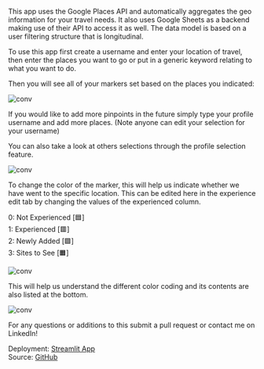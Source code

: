 
This app uses the Google Places API and automatically aggregates the geo information for your travel needs. It also uses Google Sheets as a backend making use of their API to access it as well. The data model is based on a user filtering structure that is longitudinal.

To use this app first create a username and enter your location of travel, then enter the places you want to go or put in a generic keyword relating to what you want to do.


Then you will see all of your markers set based on the places you indicated:

![conv](https://github.com/YoussefSultan/safar/blob/main/sfar%20images/Capture1.PNG?raw=true)

If you would like to add more pinpoints in the future simply type your profile username and add more places. (Note anyone can edit your selection for your username)

You can also take a look at others selections through the profile selection feature.

![conv](https://github.com/YoussefSultan/safar/blob/main/sfar%20images/Capture3.PNG?raw=true)

To change the color of the marker, this will help us indicate whether we have went to the specific location. 
This can be edited here in the experience edit tab by changing the values of the experienced column.


0: Not Experienced [🟦] </br>
1: Experienced [🟥] </br>
2: Newly Added [🟩] </br>
3: Sites to See [🟧] </br>


![conv](https://github.com/YoussefSultan/safar/blob/main/sfar%20images/Capture4.PNG?raw=true)


This will help us understand the different color coding and its contents are also listed at the bottom.

![conv](https://github.com/YoussefSultan/safar/blob/main/sfar%20images/Capture6.PNG?raw=true)

For any questions or additions to this submit a pull request or contact me on LinkedIn!

Deployment: [Streamlit App](https://safarr.streamlit.app) </br>
Source: [GitHub](https://github.com/YoussefSultan/safar)
